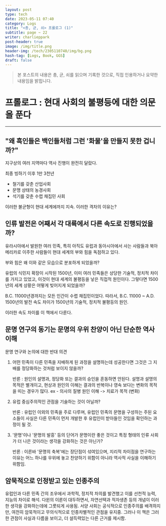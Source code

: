 ```yaml
---
layout: post
type: tech
date: 2023-05-11 07:40
category: Logs
title: "<총, 균, 쇠> 프롤로그 (1)"
subtitle: page ~ 22
writer: charlieppark
post-header: true
image: /img/title.png
header-img: /tech/2305110740/img/bg.png
hash-tag: [Logs, Book, GGS]
draft: false
---
```


> 본 포스트의 내용은 총, 균, 쇠를 읽으며 기록한 것으로, 직접 인용하거나 요약한 내용임을 밝힙니다.

# 프롤로그 : 현대 사회의 불평등에 대한 의문을 푼다

---

## "왜 흑인들은 백인들처럼 그런 '화물'을 만들지 못한 겁니까?"

지구상의 여러 지역마다 역사 진행이 완전히 달랐다.

최종 빙하기 이후 1만 3천년

- 철기를 갖춘 산업사회
- 문맹 상태의 농경사회
- 석기를 갖춘 수렵 채집민 사회

이러한 불균형이 현대 세계에까지 지속. 이러한 격차의 이유는?

## 인류 발전은 어째서 각 대륙에서 다른 속도로 진행되었을까?

유라시아에서 발원한 여러 민족, 특히 아직도 유럽과 동아시아에서 사는 사람들과 북아메리카로 이주한 사람들이 현대 세계의 부와 힘을 독점하고 있다.

부와 힘은 왜 이와 같은 모습으로 분포하게 되었을까?

유럽의 식민지 확장이 시작된 1500년, 이미 여러 민족들은 상당한 기술적, 정치적 차이를 가지고 있었고, 이것이 현대 세계의 불평등을 낳은 직접적 원인이다. 그렇다면 1500년의 세계 상황은 어떻게 빚어지게 되었을까?

B.C. 11000년경까지는 모든 인간이 수렵 채집민이었다. 따라서, B.C. 11000 ~ A.D. 1500년의 발전 속도 차이가 1500년의 기술적, 정치적 불평등의 원인.

이러한 속도 차이를 이 책에서 다룬다.

## 문명 연구의 동기는 문명의 우위 찬양이 아닌 단순한 역사 이해

문명 연구와 논의에 대한 반대 의견

1. 어떤 민족이 다른 민족을 지배하게 된 과정을 설명하는데 성공한다면 그것은 그 지배를 정당화하는 것처럼 보이지 않을까?

   반론 : 원인의 설명과, 정당화 또는 결과의 승인을 혼동하면 안된다. 설명과 설명의 목적은 별개이고, 현상과 원인의 이해는 결과의 반복이나 영속 보다는 변화의 목적을 띠는 경우가 많다. ex - 의사의 질병 원인 이해 -> 치료가 목적 (변화)

2. 유럽 중심주의적인 관점을 기술하는 것이 아닐까?

   반론 : 유럽인 이외의 민족을 주로 다루며, 유럽인 민족의 문명을 구성하는 주된 요소들이 사실은 다른 민족이 먼저 개발한 후 유럽인이 받아들인 것임을 확인하는 과정이 될 것.

3. '문명'이나 '문명의 발흥' 등의 단어가 문명이란 좋은 것이고 특정 형태의 인류 사회가 더 나은 것이라는 생각을 강화하는 것은 아닌가?

   반론 : 이른바 '문명의 축복'에는 장단점이 섞여있으며, 지리적 차이점을 연구하는 이유는 어느 하나를 우위에 놓고 찬양하기 위함이 아니라 역사적 사실을 이해하기 위함임.

## 암묵적으로 인정받고 있는 인종주의

유럽인과 다른 민족 간의 조우에서 과학적, 정치적 차의를 발견했고 이를 선천적 능력, 지능의 차이로 해석. 다윈의 이론이 대두하면서, 자연선택과 적자생존 등의 개념이 이러한 생각을 강화하는데에 그릇되게 사용됨. 서양 사회는 공식적으로 인종주의를 배격하지만, 여전히 암묵적이고 무의식적으로 인종차별적인 관점을 유지중. 그러나 이 책은 그러한 관점이 사실과 다름을 보이고, 더 설득력있는 다른 근거를 제시함.
